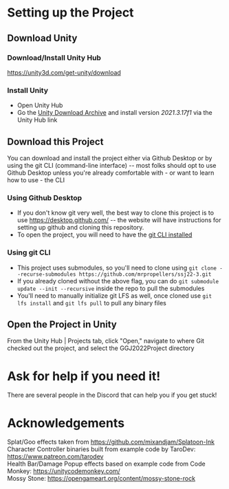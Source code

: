 # Setting up the Project
## Download Unity
### Download/Install Unity Hub
https://unity3d.com/get-unity/download
### Install Unity
* Open Unity Hub
* Go the [Unity Download Archive](https://unity3d.com/get-unity/download/archive) and install version *2021.3.17f1* via the Unity Hub link
## Download this Project
You can download and install the project either via Github Desktop or by using the git CLI (command-line interface) -- most folks should opt to use Github Desktop unless you're already comfortable with - or want to learn how to use - the CLI
### Using Github Desktop
* If you don't know git very well, the best way to clone this project is to use https://desktop.github.com/ -- the website will have instructions for setting up github and cloning this repository.
* To open the project, you will need to have the [git CLI installed](https://git-scm.com/downloads)
### Using git CLI
* This project uses submodules, so you'll need to clone using `git clone --recurse-submodules https://github.com/mrpropellers/ssj22-3.git`
* If you already cloned without the above flag, you can do `git submodule update --init --recursive` inside the repo to pull the submodules
* You'll need to manually initialize git LFS as well, once cloned use `git lfs install` and `git lfs pull` to pull any binary files
## Open the Project in Unity
From the Unity Hub | Projects tab, click "Open," navigate to where Git checked out the project, and select the GGJ2022Project directory

# Ask for help if you need it!
There are several people in the Discord that can help you if you get stuck!

# Acknowledgements
Splat/Goo effects taken from https://github.com/mixandjam/Splatoon-Ink  
Character Controller binaries built from example code by TaroDev: https://www.patreon.com/tarodev  
Health Bar/Damage Popup effects based on example code from Code Monkey: https://unitycodemonkey.com/  
Mossy Stone: https://opengameart.org/content/mossy-stone-rock
